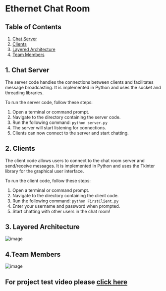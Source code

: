 # Ethernet Chat Room

## Table of Contents

1. [Chat Server](#Server)
2. [Clients](#Clients)
3. [Layered Architecture](#Layered-Architecture)
4. [Team Members](#Team-Members)



## 1. Chat Server <a name="Server"></a>

The server code handles the connections between clients and facilitates message broadcasting. It is implemented in Python and uses the socket and threading libraries.

To run the server code, follow these steps:

1. Open a terminal or command prompt.
2. Navigate to the directory containing the server code.
3. Run the following command: `python server.py`
4. The server will start listening for connections.
5. Clients can now connect to the server and start chatting.

## 2. Clients <a name="Clients"></a>

The client code allows users to connect to the chat room server and send/receive messages. It is implemented in Python and uses the Tkinter library for the graphical user interface.

To run the client code, follow these steps:

1. Open a terminal or command prompt.
2. Navigate to the directory containing the client code.
3. Run the following command: `python FirstClient.py`
4. Enter your username and password when prompted.
5. Start chatting with other users in the chat room!
   
## 3. Layered Architecture <a name="Layered-Architecture"></a>
![image](https://github.com/mohameddmahmoudd/Vehicle-Control-System/assets/52659572/5ee5af2a-0fe5-4222-ae07-aca344d18887)

## 4.Team Members <a name="Team-Members"></a>
![image](https://github.com/mohameddmahmoudd/Vehicle-Control-System/assets/52659572/0425376f-92c2-487d-b221-fd2c9848f0c1)

## For project test video please [click here](https://drive.google.com/drive/folders/1Ld8JO0gpLGcbVaCOjtVTvjn_wL4lZBCQ?usp=sharing) 
